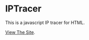 # IPTracer
This is a javascript IP tracer for HTML.

[View The Site](https://iptrace.netlify.app/).
